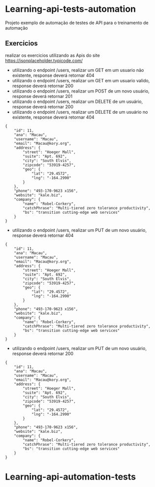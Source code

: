 # Learning-api-tests-automation
Projeto exemplo de automação de testes de API para o treinamento de automação

## Exercicios
realizar os exercicios utilizando as Apis do site
https://jsonplaceholder.typicode.com/

* utilizando o endpoint /users, realizar um GET em um usuario não existente, response deverá retornar 404
* utilizando o endpoint /users, realizar um GET em um usuario valido, response deverá retornar 200
* utilizando o endpoint /users, realizar um POST de um novo usuário, response deverá retornar 201
* utilizando o endpoint /users, realizar um DELETE de um usuário, response deverá retornar 200
* utilizando o endpoint /users, realizar um DELETE de um usuário no existente, response deverá retornar 404
```
{
    "id": 11,
    "ana": "Macau",
    "username": "Macau",
    "email": "Macau@kory.org",
    "address": {
        "street": "Hoeger Mall",
        "suite": "Apt. 692",
        "city": "South Elvis",
        "zipcode": "53919-4257",
        "geo": {
            "lat": "29.4572",
            "lng": "-164.2990"
        }
    },
    "phone": "493-170-9623 x156",
    "website": "kale.biz",
    "company": {
        "name": "Robel-Corkery",
        "catchPhrase": "Multi-tiered zero tolerance productivity",
        "bs": "transition cutting-edge web services"
    }
}
```
* utilizando o endpoint /users, realizar um PUT de um novo usuário, response deverá retornar 404
```
{
    "id": 11,
    "ana": "Macau",
    "username": "Macau",
    "email": "Macau@kory.org",
    "address": {
        "street": "Hoeger Mall",
        "suite": "Apt. 692",
        "city": "South Elvis",
        "zipcode": "53919-4257",
        "geo": {
            "lat": "29.4572",
            "lng": "-164.2990"
        }
    },
    "phone": "493-170-9623 x156",
    "website": "kale.biz",
    "company": {
        "name": "Robel-Corkery",
        "catchPhrase": "Multi-tiered zero tolerance productivity",
        "bs": "transition cutting-edge web services"
    }
}
```
* utilizando o endpoint /users, realizar um PUT de um novo usuário, response deverá retornar 200
```
{
    "id": 11,
    "ana": "Macau",
    "username": "Macau",
    "email": "Macau@kory.org",
    "address": {
        "street": "Hoeger Mall",
        "suite": "Apt. 692",
        "city": "South Elvis",
        "zipcode": "53919-4257",
        "geo": {
            "lat": "29.4572",
            "lng": "-164.2990"
        }
    },
    "phone": "493-170-9623 x156",
    "website": "kale.biz",
    "company": {
        "name": "Robel-Corkery",
        "catchPhrase": "Multi-tiered zero tolerance productivity",
        "bs": "transition cutting-edge web services"
    }
}
```
# Learning-api-automation-tests

